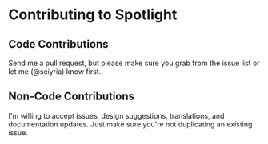 # Contributing to Spotlight

## Code Contributions

Send me a pull request, but please make sure you grab from the issue list or let me (@seiyria) know first.

## Non-Code Contributions

I'm willing to accept issues, design suggestions, translations, and documentation updates. Just make sure you're not duplicating an existing issue.
